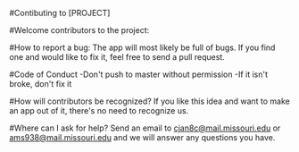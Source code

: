 #Contibuting to [PROJECT]

#Welcome contributors to the project:

#How to report a bug:
  The app will most likely be full of bugs. If you find one and would like to fix it, feel free to send a pull request.

#Code of Conduct
  -Don't push to master without permission
  -If it isn't broke, don't fix it
  
#How will contributors be recognized?
  If you like this idea and want to make an app out of it, there's no need to recognize us.

#Where can I ask for help?
  Send an email to cjan8c@mail.missouri.edu or ams938@mail.missouri.edu and we will answer any questions you have.
